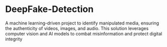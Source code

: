 # DeepFake-Detection
 A machine learning-driven project to identify manipulated media, ensuring the authenticity of videos, images, and audio. This solution leverages computer vision and AI models to combat misinformation and protect digital integrity
